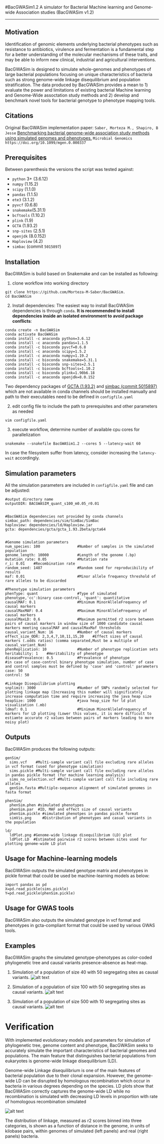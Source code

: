 #BacGWASim1.2
A simulator for Bacterial Machine learning and Genome-wide Association studies (BacGWASim v1.2)

----------

Motivation
----------
Identification of genomic elements underlying bacterial phenotypes such as resistance to antibiotics, virulence and fermentation is a fundamental step for a better understanding of the molecular mechanisms of these traits, and may be able to inform new clinical, industrial and agricultural interventions.

BacGWASim is designed to simulate whole-genomes and phenotypes of large bacterial populations focusing on unique characteristics of bacteria such as strong genome-wide linkage disequilibrium and population stratification. The data produced by BacGWASim provides a mean to 1) evaluate the power and limitations of existing bacterial Machine learning and Genome-Wide assoctation study methods and 2) develop and benchmark novel tools for bacterial genotype to phenotype mapping tools.

Citations
--------

Original BacGWASim implementation paper: `Saber, Morteza M., Shapiro, B Jesse` [Benchmarking bacterial genome-wide association study methods using simulated genomes and phenotypes.](https://www.microbiologyresearch.org/content/journal/mgen/10.1099/mgen.0.000337#tab2) `Microbial Genomics https://doi.org/10.1099/mgen.0.000337`

Prerequisites
-------------

Between parenthesis the versions the script was tested against:

* `python` 3+ (3.6.12)
* `numpy` (1.15.2)
* `scipy` (1.1.0)
* `pandas` (1.1.5)
* `ete3` (3.1.2)
* `pyvcf` (0.6.8)
* `snakemake`(5.31.1)
* `bcftools` (1.10.2)
* `plink` (1.9)
* `GCTA` (1.93.2)
* `snp-sites` (2.5.1)
* `openjdk` (8.0.152)
* `Haploview` (4.2)
* `simbac` (commit `5015897`)


Installation
------------

BacGWASim is build based on Snakemake and can be installed as following:

1)  clone workflow into working directory   
```    
git clone https://github.com/Morteza-M-Saber/BacGWASim.
cd BacGWASim 
```
2) Install dependencies:
The easiest way to install BacGWASim dependencies is through `conda`. **It is recommended to install dependencies inside an isolated environment to avoid package conflicts**:
```    
conda create -n BacGWASim
conda activate BacGWASim
conda install -c anaconda python=3.6.12
conda install -c anaconda pandas=1.1.5
conda install -c bioconda pyvcf=0.6.8
conda install -c anaconda scipy=1.5.2
conda install -c anaconda numpy=1.19.2
conda install -c bioconda snakemake=5.31.1
conda install -c bioconda snp-sites=2.5.1
conda install -c bioconda bcftools=1.10.2
conda install -c bioconda plink=1.90b6.18
conda install -c anaconda openjdk=8.0.152
```
Two dependency packages of  [GCTA (1.93.2)](https://cnsgenomics.com/software/gcta/#Download) and [simbac (commit 5015897)](https://github.com/tbrown91/SimBac) which are not available in conda channels should be installed manually and path to their executables need to be defined in `configfile.yaml`


2) edit config file to include the path to prerequisites and other parameters as needed
```
vim configfile.yaml
```

3) execute workflow, determine number of available cpu cores for parallelization
```
snakemake --snakefile BacGWASim1.2 --cores 5 --latency-wait 60
```
In case the filesystem suffer from latency, consider increasing the `latency-wait` accordingly.

Simulation parameters
------------
All the simulation parameters are included in `configfile.yaml` file and can be adjusted:

```
#output directory name
outputDIR: BACGWASIM_quant_s100_m0.05_r0.01


#BacGWASim dependencies not provided by conda channels
simbac_path: dependencies/sim/SimBac/SimBac
haploview: dependencies/ld/Haploview.jar
gcta: dependencies/gcta/gcta_1.93.2beta/gcta64


#Genome simulation parameters
num_species: 100                 #Number of samples in the simulated population
genome_length: 10000             #Length of the genome (.bp)
mutation_rate: 0.05              #Mutation rate
r_i: 0.01    #Recombination rate
random_seed: 1487                #Random seed for reproducibility of results
maf: 0.01                        #Minor allele frequency threshold of rare alleles to be discarded

#Phenotype simulation parameters
phenType: quant                  #Type of simulated phenotype,'cc':binary case-control, 'quant': quantitative
causalMAF: 0.1                   #Minimum MinorAlleleFrequency of causal markers
causalMaxMAF: 0.4                #Maximum MinorAlleleFrequency of causal markers
causalMaxLD: 0.6                 #Maximum permitted r2 score between pairs of causal markers in window size of 1000 candidate causal markers meeting causalMAF and causalMaxMaf thresholds
causal_variant_Num: 16           #Number of causal markers
effect_size_ODR: 2,3,4,7,10,11,15,20    #Effect sizes of causal markers (.odds ratios) (comma separated,Must be a multiple of causal_variant_Num)
phenReplication: 10              #Number of phenotype replication sets
heritability: 1    #Heritability of phenotype
diseasePrevalence: 0.5           #Prevalence of phenotype
#in case of case-control binary phenotype simulation, number of case and control samples must be defined by 'case' and 'control' parameters
case: 50
control: 50

#Linkage Disequilibrium plotting
snplimit: 3000                   #Number of SNPs randomly selected for plotting linkage map (Increasing this number will significatnly increase computation time and require increasing the java heap size
heapSize: 1000                   #java heap_size for ld plot visualization (.mb)
ldmaf: 0.1                       #Minimum MinorAlleleFrequency of markers for LD plotting (Lower this values, it is more difficult to estiamte accurate r2 values between pairs of markers leading to more noisy plot)
```
Outputs
------------
BacGWASim produces the following outputs:
```
genSim/
  sims.vcf    #Multi-sample variant call file excluding rare alleles in vcf format (used for phenotype simulation)
  sims.pickle #Multi-sample variant call file excluding rare alleles in pandas pickle format (for machine learning analysis)
  sims_no_selection.vcf #Multi-sample variant call file including rare alleles
  genSim.fasta #Multiple-sequence alignment of simulated genomes in fasta format

phenSim/
  phenSim.phen #simulated phenotypes
  phenSim.par  #ID, MAF and effect size of causal variants
  phenSim.pickle #simulated phenotpes in pandas pickle format
  simVis.png     #Distribution of phenotypes and casual variants in the population

ld/
  ldPlot.png #Genome-wide linkage disequilibrium (LD) plot
  ldPlot.LD  #Estimated pairwise r2 scores between sites used for plotting genome-wide LD plot

```

Usage for Machine-learning models
------------
BacGWASim outputs the simulated genotype matrix and phenotypes in pickle format that could be used be machine-learning models as below:

```
import pandas as pd
X=pd.read_pickle(sims.pickle)
Y=pd.read_pickle(phenSim.pickle)

```

Usage for GWAS tools
------------
BacGWASim also outputs the simulated genotype in vcf format and phenotypes in gcta-compliant format that could be used by various GWAS tools.

Examples
------------
BacGWASim graphs the simulated genotype-phenotypes as color-coded phylogenetic tree and causal variants presence-absence as heat-map.

1. Simulation of a population of size 40 with 50 segregating sites as causal variants. 
![alt text](https://github.com/Morteza-M-Saber/BacGWASim/blob/master/Img/mytree40_50.png)

2. Simulation of a population of size 100 with 50 segregating sites as causal variants.
![alt text](https://github.com/Morteza-M-Saber/BacGWASim/blob/master/Img/mytree100_50.png)

3. Simulation of a population of size 500 with 10 segregating sites as causal variants.
![alt text](https://github.com/Morteza-M-Saber/BacGWASim/blob/master/Img/mytree500_10.png)

# Verification
With implemented evolutionary models and parameters for simulation of phylogenetic tree, genome content and phenotype, BacGWASim seeks to accurately simulate the important characteristics of bacterial genomes and populations. The  main feature that distinguishes bacterial populations from eukaryotes is genome-wide linkage disequilibrium (LD).    

Genome-wide Linkage disequilibrium is one of the main features of bacterial population due to their clonal expansion. However, the genome-wide LD can be disrupted by homologous recombination which occur in bacteria in various degrees depending on the species. LD plots show that BacGWASim correctly captures the genome-wide LD while no recombination is simulated with decreasing LD levels in proportion with rate of homologous recombination simulated

![alt text](https://github.com/Morteza-M-Saber/BacGWASim/blob/master/Img/LDRangeComparison.png)

The distribution of linkage, measured as r2 scores binned into three categories, is shown as a function of distance in the genome, in units of kilobase pairs, within genomes of simulated (left panels) and real (right panels) bacteria.
